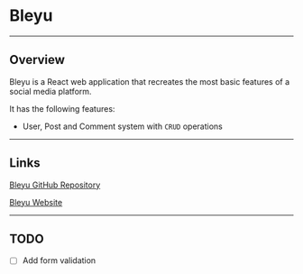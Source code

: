 # Bleyu

---

## Overview

Bleyu is a React web application that recreates the most basic features of a social media platform.

It has the following features:

- User, Post and Comment system with `CRUD` operations

---

## Links

[Bleyu GitHub Repository](https://www.github.com/ProGamer2711/Bleyu.git)

[Bleyu Website](https://bleyu.herokuapp.com)

---

## TODO

- [ ] Add form validation
